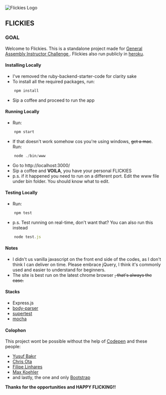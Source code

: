 ![Flickies Logo](https://dl.dropboxusercontent.com/u/131021/flickies/favicon.png)

## FLICKIES

### GOAL

Welcome to Flickies. This is a standalone project made for [General Assembly Instructor Challenge ](https://github.com/rachlim/wdi-instructor-challenge).
Flickies also run publicly in [heroku](https://powerful-ocean-29922.herokuapp.com/).

#### Installing Locally

- I've removed the ruby-backend-starter-code for clarity sake
- To install all the required packages, run:
```javascript
    npm install
```
- Sip a coffee and proceed to run the app

#### Running Locally

* Run:
```javascript
    npm start
```
* If that doesn't work somehow cos you're using windows, ~~get a mac~~. Run:
```javascript
    node ./bin/www
```
* Go to http://localhost:3000/
* Sip a coffee and **VOILA**, you have your personal FLICKIES
* p.s. if it happened you need to run on a different port. Edit the www file under bin folder. You should know what to edit.
  
#### Testing Locally

* Run:
```javascript
    npm test
```
* p.s. Test running on real-time, don't want that? You can also run this instead
```javascript
    node test.js
```

#### Notes

* I didn't us vanilla javascript on the front end side of the codes, as I don't think I can deliver on time. Please embrace jQuery, I think it's commonly used and easier to understand for beginners.
* The site is best run on the latest chrome browser ~~, that's always the case.~~

#### Stacks

* Express.js
* [body-parser](https://github.com/expressjs/body-parser) 
* [supertest](https://www.npmjs.com/package/supertest)
* [mocha](https://www.npmjs.com/package/mocha)

#### Colophon

This project wont be possible without the help of [Codepen](http://codepen.io/) and these people:
- [Yusuf Bakır](http://codepen.io/yusufbkr/pen/RPBQqg)
- [Chris Ota](http://codepen.io/chrisota/pen/RrYKMK)
- [Filipe Linhares](http://codepen.io/filipelinhares/pen/tcwiL)
- [Max Koehler](http://codepen.io/awesomephant/pen/zacsg)
- and lastly, the one and only [Bootstrap](http://getbootstrap.com/)

**Thanks for the opportunities and HAPPY FLICKING!!**
